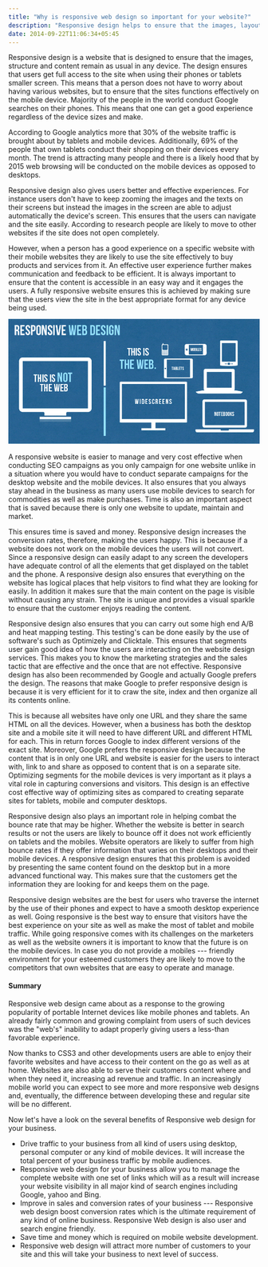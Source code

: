 ```yaml
---
title: "Why is responsive web design so important for your website?"
description: "Responsive design helps to ensure that the images, layout and content remain as usual in any device."
date: 2014-09-22T11:06:34+05:45
---
```


Responsive design is a website that is designed to ensure that the images, structure and content remain as usual in any device. The design ensures that users get full access to the site when using their phones or tablets smaller screen. This means that a person does not have to worry about having various websites, but to ensure that the sites functions effectively on the mobile device. Majority of the people in the world conduct Google searches on their phones. This means that one can get a good experience regardless of the device sizes and make.

According to Google analytics more that 30% of the website traffic is brought about by tablets and mobile devices. Additionally, 69% of the people that own tablets conduct their shopping on their devices every month. The trend is attracting many people and there is a likely hood that by 2015 web browsing will be conducted on the mobile devices as opposed to desktops.

Responsive design also gives users better and effective experiences. For instance users don't have to keep zooming the images and the texts on their screens but instead the images in the screen are able to adjust automatically the device's screen. This ensures that the users can navigate and the site easily. According to research people are likely to move to other websites if the site does not open completely.

However, when a person has a good experience on a specific website with their mobile websites they are likely to use the site effectively to buy products and services from it. An effective user experience further makes communication and feedback to be efficient. It is always important to ensure that the content is accessible in an easy way and it engages the users. A fully responsive website ensures this is achieved by making sure that the users view the site in the best appropriate format for any device being used.

![Responsive web design](/uploads/20140922-responsive-web-design.png)

A responsive website is easier to manage and very cost effective when conducting SEO campaigns as you only campaign for one website unlike in a situation where you would have to conduct separate campaigns for the desktop website and the mobile devices. It also ensures that you always stay ahead in the business as many users use mobile devices to search for commodities as well as make purchases. Time is also an important aspect that is saved because there is only one website to update, maintain and market.

This ensures time is saved and money. Responsive design increases the conversion rates, therefore, making the users happy. This is because if a website does not work on the mobile devices the users will not convert. Since a responsive design can easily adapt to any screen the developers have adequate control of all the elements that get displayed on the tablet and the phone. A responsive design also ensures that everything on the website has logical places that help visitors to find what they are looking for easily. In addition it makes sure that the main content on the page is visible without causing any strain. The site is unique and provides a visual sparkle to ensure that the customer enjoys reading the content.

Responsive design also ensures that you can carry out some high end A/B and heat mapping testing. This testing's can be done easily by the use of software's such as Optimizely and Clicktale. This ensures that segments user gain good idea of how the users are interacting on the website design services. This makes you to know the marketing strategies and the sales tactic that are effective and the once that are not effective. Responsive design has also been recommended by Google and actually Google prefers the design. The reasons that make Google to prefer responsive design is because it is very efficient for it to craw the site, index and then organize all its contents online.

This is because all websites have only one URL and they share the same HTML on all the devices. However, when a business has both the desktop site and a mobile site it will need to have different URL and different HTML for each. This in return forces Google to index different versions of the exact site. Moreover, Google prefers the responsive design because the content that is in only one URL and website is easier for the users to interact with, link to and share as opposed to content that is on a separate site. Optimizing segments for the mobile devices is very important as it plays a vital role in capturing conversions and visitors. This design is an effective cost effective way of optimizing sites as compared to creating separate sites for tablets, mobile and computer desktops.

Responsive design also plays an important role in helping combat the bounce rate that may be higher. Whether the website is better in search results or not the users are likely to bounce off it does not work efficiently on tablets and the mobiles. Website operators are likely to suffer from high bounce rates if they offer information that varies on their desktops and their mobile devices. A responsive design ensures that this problem is avoided by presenting the same content found on the desktop but in a more advanced functional way. This makes sure that the customers get the information they are looking for and keeps them on the page.

Responsive design websites are the best for users who traverse the internet by the use of their phones and expect to have a smooth desktop experience as well. Going responsive is the best way to ensure that visitors have the best experience on your site as well as make the most of tablet and mobile traffic. While going responsive comes with its challenges on the marketers as well as the website owners it is important to know that the future is on the mobile devices. In case you do not provide a mobiles --- friendly environment for your esteemed customers they are likely to move to the competitors that own websites that are easy to operate and manage.

#### Summary

Responsive web design came about as a response to the growing popularity of portable Internet devices like mobile phones and tablets. An already fairly common and growing complaint from users of such devices was the "web's" inability to adapt properly giving users a less-than favorable experience.

Now thanks to CSS3 and other developments users are able to enjoy their favorite websites and have access to their content on the go as well as at home. Websites are also able to serve their customers content where and when they need it, increasing ad revenue and traffic. In an increasingly mobile world you can expect to see more and more responsive web designs and, eventually, the difference between developing these and regular site will be no different.

Now let's have a look on the several benefits of Responsive web design for your business.

- Drive traffic to your business from all kind of users using desktop, personal computer or any kind of mobile devices. It will increase the total percent of your business traffic by mobile audiences.
- Responsive web design for your business allow you to manage the complete website with one set of links which will as a result will increase your website visibility in all major kind of search engines including Google, yahoo and Bing.
- Improve in sales and conversion rates of your business --- Responsive web design boost conversion rates which is the ultimate requirement of any kind of online business. Responsive Web design is also user and search engine friendly.
- Save time and money which is required on mobile website development.
- Responsive web design will attract more number of customers to your site and this will take your business to next level of success.
